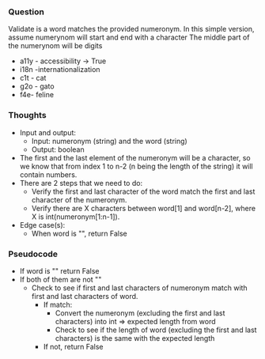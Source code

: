 ### Question
Validate is a word matches the provided numeronym. In this simple version, assume numerynom will start and end with a character
The middle part of the numerynom will be digits
- a11y - accessibility -> True
- i18n -internationalization
- c1t - cat
- g2o - gato
- f4e- feline

### Thoughts
- Input and output:
    - Input: numeronym (string) and the word (string)
    - Output: boolean
- The first and the last element of the numeronym will be a character, so we know that from
index 1 to n-2 (n being the length of the string) it will contain numbers.
- There are 2 steps that we need to do:
    - Verify the first and last character of the word match the first and last character of the numeronym.
    - Verify there are X characters between word[1] and word[n-2], where X is int(numeronym[1:n-1]).
- Edge case(s):
    - When word is "", return False

### Pseudocode
- If word is "" return False
- If both of them are not ""
    - Check to see if first and last characters of numeronym match with first and last characters of word.
        - If match:
            - Convert the numeronym (excluding the first and last characters) into int => expected length from word
            - Check to see if the length of word (excluding the first and last characters) is the same with the expected length
        - If not, return False
    
